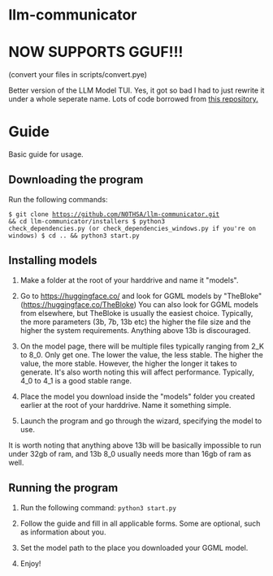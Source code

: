 # llm-communicator
# NOW SUPPORTS GGUF!!!
(convert your files in scripts/convert.pye)

Better version of the LLM Model TUI. Yes, it got so bad I had to just rewrite it under a whole seperate name.
Lots of code borrowed from [this repository.](https://github.com/abetlen/llama-cpp-python/tree/main/examples)

# Guide
Basic guide for usage.
## Downloading the program
Run the following commands:

<code>$ git clone https://github.com/N0THSA/llm-communicator.git && cd llm-communicator/installers
$ python3 check_dependencies.py (or check_dependencies_windows.py if you're on windows)
$ cd .. && python3 start.py</code>

## Installing models
1. Make a folder at the root of your harddrive and name it "models".
2. Go to https://huggingface.co/ and look for GGML models by "TheBloke" (https://huggingface.co/TheBloke) You can also look for GGML models from elsewhere, but TheBloke is usually the easiest choice. Typically, the more parameters (3b, 7b, 13b etc) the higher the file size and the higher the system requirements. Anything above 13b is discouraged.
   
3. On the model page, there will be multiple files typically ranging from 2_K to 8_0. Only get one. The lower the value, the less stable. The higher the value, the more stable. However, the higher the longer it takes to generate. It's also worth noting this will affect performance. Typically, 4_0 to 4_1 is a good stable range.
4. Place the model you download inside the "models" folder you created earlier at the root of your harddrive. Name it something simple.
5. Launch the program and go through the wizard, specifying the model to use.

It is worth noting that anything above 13b will be basically impossible to run under 32gb of ram, and 13b 8_0 usually needs more than 16gb of ram as well.

## Running the program
1. Run the following command:
   <code>python3 start.py</code>
   
2. Follow the guide and fill in all applicable forms. Some are optional, such as information about you.
3. Set the model path to the place you downloaded your GGML model.
4. Enjoy!
